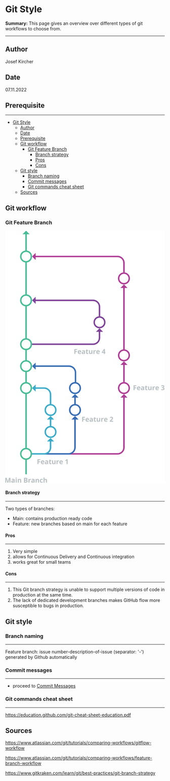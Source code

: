 # Git Style

**Summary:** This page gives an overview over different types of git workflows to choose from.

---

## Author

Josef Kircher

## Date

07.11.2022

## Prerequisite

---
<!-- TOC -->
- [Git Style](#git-style)
  - [Author](#author)
  - [Date](#date)
  - [Prerequisite](#prerequisite)
  - [Git workflow](#git-workflow)
    - [Git Feature Branch](#git-feature-branch)
      - [Branch strategy](#branch-strategy)
      - [Pros](#pros)
      - [Cons](#cons)
  - [Git style](#git-style)
    - [Branch naming](#branch-naming)
    - [Commit messages](#commit-messages)
    - [Git commands cheat sheet](#git-commands-cheat-sheet)
  - [Sources](#sources)
<!-- TOC -->

## Git workflow

### Git Feature Branch

![Git Feature](../assets/git-flow.svg)

#### Branch strategy

---

Two types of branches:

- Main: contains production ready code
- Feature: new branches based on main for each feature

#### Pros

---

1. Very simple
2. allows for Continuous Delivery and Continuous integration
3. works great for small teams

#### Cons

---

1. This Git branch strategy is unable to support multiple versions of code in production at the same time.
2. The lack of dedicated development branches makes GitHub flow more susceptible to bugs in production.

## Git style

### Branch naming

---
Feature branch: issue number-description-of-issue      (separator: '-') generated by Github automatically

### Commit messages

---

- proceed to [Commit Messages](./03_commit.md)

### Git commands cheat sheet

---
<https://education.github.com/git-cheat-sheet-education.pdf>

## Sources

<https://www.atlassian.com/git/tutorials/comparing-workflows/gitflow-workflow>

<https://www.atlassian.com/git/tutorials/comparing-workflows/feature-branch-workflow>

<https://www.gitkraken.com/learn/git/best-practices/git-branch-strategy>
